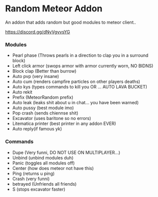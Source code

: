 # Random Meteor Addon


An addon that adds random but good modules to meteor client..

https://discord.gg/dNyVgyvsYG


### Modules
- Pearl phase (Throws pearls in a direction to clap you in a surround block)
- Left click armor (swops armor with armor currently worn, NO BIDNS)
- Block clap (Better than burrow)
- Auto pvp (very insane)
- Auto cum (renders campfire particles on other players deaths)
- Auto kys (types commands to kill you OR ... AUTO LAVA BUCKET)
- Auto rekit 
- Prefix (MeteorRandom prefix)
- Auto leak (leaks shit about u in chat... you have been warned)
- Auto pussy (best module imo)
- Pop crash (sends chiennse shit)
- Excavator (uses baritone so no errors)
- Litematica printer (best printer in any addon EVER)
- Auto reply(if famous yk)

### Commands
- Dupe (Very funni, DO NOT USE ON MULTIPLAYER...)
- Unbind (unbind modules duh)
- Panic (toggles all modules off)
- Center (how does meteor not have this)
- Ping (returns u ping)
- Crash (very funni)
- betrayed (Unfriends all friends)
- S (stops excavator faster)
